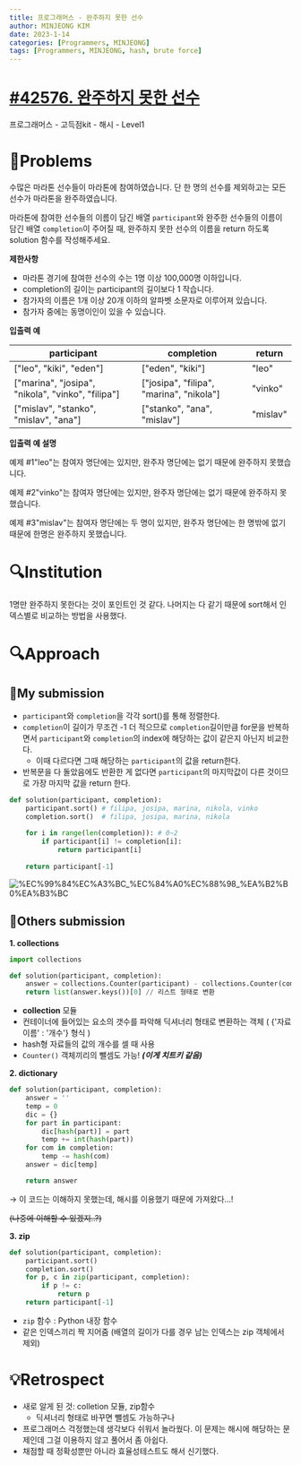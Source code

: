 ```yaml
---
title: 프로그래머스 - 완주하지 못한 선수
author: MINJEONG KIM
date: 2023-1-14
categories: [Programmers, MINJEONG]
tags: [Programmers, MINJEONG, hash, brute force]
---
```


# [#42576.  완주하지 못한 선수](https://school.programmers.co.kr/learn/courses/30/lessons/42576)

프로그래머스 - 고득점kit - 해시 - Level1

# 📖Problems

수많은 마라톤 선수들이 마라톤에 참여하였습니다. 단 한 명의 선수를 제외하고는 모든 선수가 마라톤을 완주하였습니다.

마라톤에 참여한 선수들의 이름이 담긴 배열 `participant`와 완주한 선수들의 이름이 담긴 배열 `completion`이 주어질 때, 완주하지 못한 선수의 이름을 return 하도록 solution 함수를 작성해주세요.

**제한사항**

- 마라톤 경기에 참여한 선수의 수는 1명 이상 100,000명 이하입니다.
- completion의 길이는 participant의 길이보다 1 작습니다.
- 참가자의 이름은 1개 이상 20개 이하의 알파벳 소문자로 이루어져 있습니다.
- 참가자 중에는 동명이인이 있을 수 있습니다.

**입출력 예**

| participant | completion | return |
| --- | --- | --- |
| ["leo", "kiki", "eden"] | ["eden", "kiki"] | "leo" |
| ["marina", "josipa", "nikola", "vinko", "filipa"] | ["josipa", "filipa", "marina", "nikola"] | "vinko" |
| ["mislav", "stanko", "mislav", "ana"] | ["stanko", "ana", "mislav"] | "mislav" |

**입출력 예 설명**

예제 #1"leo"는 참여자 명단에는 있지만, 완주자 명단에는 없기 때문에 완주하지 못했습니다.

예제 #2"vinko"는 참여자 명단에는 있지만, 완주자 명단에는 없기 때문에 완주하지 못했습니다.

예제 #3"mislav"는 참여자 명단에는 두 명이 있지만, 완주자 명단에는 한 명밖에 없기 때문에 한명은 완주하지 못했습니다.

# 🔍Institution

1명만 완주하지 못한다는 것이 포인트인 것 같다. 나머지는 다 같기 때문에 sort해서 인덱스별로 비교하는 방법을 사용했다.

# 🔍Approach

## 🚩My submission

- `participant`와 `completion`을 각각 sort()를 통해 정렬한다.
- `completion`이 길이가 무조건 -1 더 적으므로 `completion`길이만큼 for문을 반복하면서 `participant`와 `completion`의 index에 해당하는 값이 같은지 아닌지 비교한다.
    - 이때 다르다면 그때 해당하는 `participant`의 값을 return한다.
- 반복문을 다 돌았음에도 반환한 게 없다면 `participant`의 마지막값이 다른 것이므로 가장 마지막 값을 return 한다.

```python
def solution(participant, completion):
    participant.sort() # filipa, josipa, marina, nikola, vinko
    completion.sort()  # filipa, josipa, marina, nikola
    
    for i in range(len(completion)): # 0~2
        if participant[i] != completion[i]: 
            return participant[i]
    
    return participant[-1]
```
![%EC%99%84%EC%A3%BC_%EC%84%A0%EC%88%98_%EA%B2%B0%EA%B3%BC](https://user-images.githubusercontent.com/101111603/212504124-04ef5d86-a95e-42c4-a4ca-4fff4a792897.jpg)


## 🚩Others submission

**1. collections**

```python
import collections

def solution(participant, completion):
    answer = collections.Counter(participant) - collections.Counter(completion)
    return list(answer.keys())[0] // 리스트 형태로 변환
```

- **collection** 모듈
- 컨테이너에 들어있는 요소의 갯수를 파악해 딕셔너리 형태로 변환하는 객체 ( {'자료 이름' : '개수'} 형식 )
- hash형 자료들의 값의 개수를 셀 때 사용
- `Counter()` 객체끼리의 뺄셈도 가능! ***(이게 치트키 같음)***

**2. dictionary**

```python
def solution(participant, completion):
    answer = ''
    temp = 0
    dic = {}
    for part in participant:
        dic[hash(part)] = part
        temp += int(hash(part))
    for com in completion:
        temp -= hash(com)
    answer = dic[temp]

    return answer
```

→ 이 코드는 이해하지 못했는데, 해시를 이용했기 때문에 가져왔다…!

~~(나중에 이해할 수 있겠지..?)~~

**3. zip**

```python
def solution(participant, completion):
    participant.sort()
    completion.sort()
    for p, c in zip(participant, completion):
        if p != c:
            return p
    return participant[-1]
```

- `zip` 함수 : Python 내장 함수
- 같은 인덱스끼리 짝 지어줌 (배열의 길이가 다를 경우 남는 인덱스는 zip 객체에서 제외)

# 💡Retrospect

- 새로 알게 된 것: colletion 모듈, zip함수
    - 딕셔너리 형태로 바꾸면 뺄셈도 가능하구나
- 프로그래머스 걱정했는데 생각보다 쉬워서 놀라웠다. 이 문제는 해시에 해당하는 문제인데 그걸 이용하지 않고 풀어서 좀 아쉽다.
- 채점할 때 정확성뿐만 아니라 효율성테스트도 해서 신기했다.
